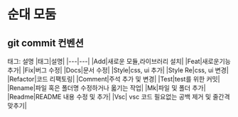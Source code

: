 # 순대 모둠

## git commit 컨벤션
태그: 설명
|태그|설명|
|---|---|
|Add|새로운 모듈,라이브러리 설치|
|Feat|새로운기능추가|
|Fix|버그 수정|
|Docs|문서 수정|
|Style|css, ui 추가|
|Style Re|css, ui 변경|
|Refactor|코드 리팩토링|
|Comment|주석 추가 및 변경|
|Test|test를 위한 커밋|
|Rename|파일 혹은 폴더명 수정하거나 옯기는 작업|
|Mk|파일 및 폴더 추가|
|Readme|README 내용 수정 및 추가|
|Vsc| vsc 코드 필요없는 공백 제거 및 줄간격 맞추기|

